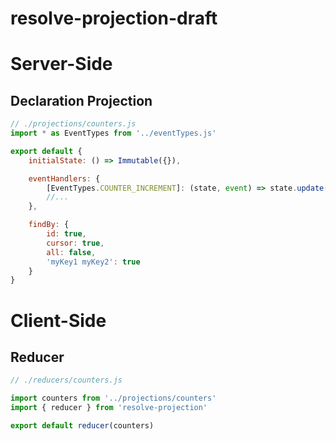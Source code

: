 # resolve-projection-draft

# Server-Side
## Declaration Projection
```js
// ./projections/counters.js
import * as EventTypes from '../eventTypes.js'

export default {
	initialState: () => Immutable({}),

	eventHandlers: {
		[EventTypes.COUNTER_INCREMENT]: (state, event) => state.update( event.aggregateId, (counter) => counter.set('value', count) ),
		//...
	},

	findBy: {
		id: true,
		cursor: true,
		all: false,
		'myKey1 myKey2': true
	}
}
```


# Client-Side
## Reducer
```js
// ./reducers/counters.js

import counters from '../projections/counters'
import { reducer } from 'resolve-projection'

export default reducer(counters)

```
